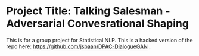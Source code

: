 # Project Title: Talking Salesman - Adversarial Convesrational Shaping

This is for a group project for Statistical  NLP. This is a hacked version of the repo here: https://github.com/jsbaan/DPAC-DialogueGAN  . 
